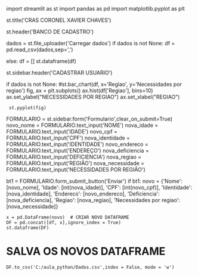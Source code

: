 import streamlit as st
import pandas as pd
import matplotlib.pyplot as plt

st.title('CRAS CORONEL XAVIER CHAVES')


st.header('BANCO DE CADASTRO')

dados = st.file_uploader('Carregar dados')
if dados is not None:
    df = pd.read_csv(dados,sep=',')

else:
    df = []
st.dataframe(df)


st.sidebar.header('CADASTRAR USUARIO')


if dados is not None:
    #st.bar_chart(df, x='Regiao', y='Necessidades por regiao')
     fig, ax = plt.subplots()
     ax.hist(df['Regiao'], bins=10)
     ax.set_ylabel("NECESSIDADES POR REGIAO")
     ax.set_xlabel("REGIAO")

     st.pyplot(fig)


FORMULARIO = st.sidebar.form('Formulario',clear_on_submit=True)
novo_nome = FORMULARIO.text_input('NOME')
nova_idade = FORMULARIO.text_input('IDADE')
novo_cpf = FORMULARIO.text_input('CPF')
nova_identidade = FORMULARIO.text_input('IDENTIDADE')
novo_endereco = FORMULARIO.text_input('ENDEREÇO')
nova_deficiencia = FORMULARIO.text_input('DEFICIENCIA')
nova_regiao = FORMULARIO.text_input('REGIÃO')
nova_necessidade = FORMULARIO.text_input('NECESSIDADES POR REGIÃO')


bt1 = FORMULARIO.form_submit_button('Enviar')
if bt1:
    novo = {'Nome': [novo_nome],
            'Idade': [int(nova_idade)],
            'CPF': [int(novo_cpf)],
            'Identidade': [nova_identidade],
            'Endereco': [novo_endereco],
            'Deficiencia': [nova_deficiencia],
            'Regiao': [nova_regiao],
            'Necessidades por regiao': [nova_necessidade]}

    x = pd.DataFrame(novo)  # CRIAR NOVO DATAFRAME
    DF = pd.concat([df, x],ignore_index = True)
    st.dataframe(DF)

# SALVA OS NOVOS DATAFRAME

    DF.to_csv('C:/aula_python/Dados.csv',index = False, mode = 'w')
 
